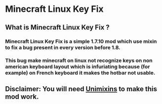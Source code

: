 # Minecraft Linux Key Fix

## What is Minecraft Linux Key Fix ?

### Minecraft Linux Key Fix is a simple 1.7.10 mod which use mixin to fix a bug present in every version before 1.8.
### This bug make minecraft on linux not recognize keys on non american keyboard layout which is infuriating because (for example) on French keyboard it makes the hotbar not usable.

## Disclaimer: You will need [Unimixins](https://modrinth.com/mod/unimixins) to make this mod work.
